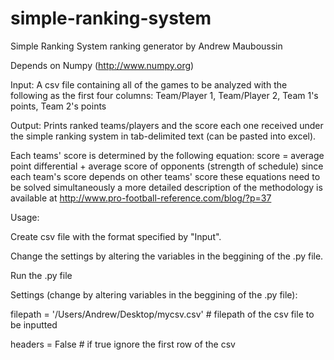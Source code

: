 simple-ranking-system
=====================


Simple Ranking System ranking generator by Andrew Mauboussin

Depends on Numpy (http://www.numpy.org)

Input: 
  A csv file containing all of the games to be analyzed with the following as the first four columns: 
  Team/Player 1, Team/Player 2, Team 1's points, Team 2's points

Output: 
  Prints ranked teams/players and the score each one received under the simple ranking 
  system in tab-delimited text (can be pasted into excel). 

  Each teams' score is determined by the following equation:
  score = average point differential + average score of opponents (strength of schedule)
  since each team's score depends on other teams' score these equations need to be solved simultaneously
  a more detailed description of the methodology is available at http://www.pro-football-reference.com/blog/?p=37

Usage: 

  Create csv file with the format specified by "Input".
  
  Change the settings by altering the variables in the beggining of the .py file. 
  
  Run the .py file

Settings (change by altering variables in the beggining of the .py file):

filepath = '/Users/Andrew/Desktop/mycsv.csv' # filepath of the csv file to be inputted

headers = False # if true ignore the first row of the csv 
